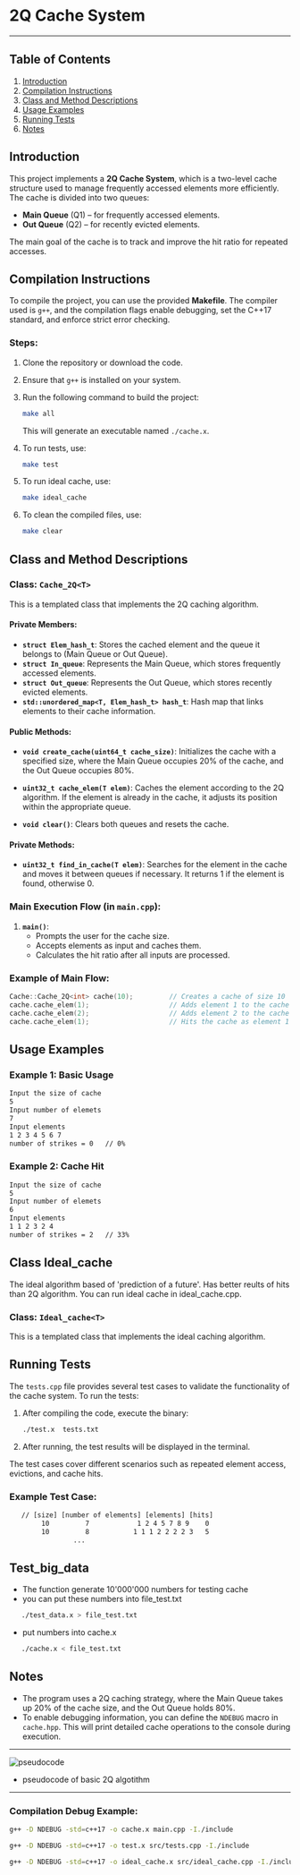 # 2Q Cache System 
---
## Table of Contents
1. [Introduction](#introduction)
2. [Compilation Instructions](#compilation-instructions)
3. [Class and Method Descriptions](#class-and-method-descriptions)
4. [Usage Examples](#usage-examples)
5. [Running Tests](#running-tests)
6. [Notes](#notes)

## Introduction
This project implements a **2Q Cache System**, which is a two-level cache structure used to manage frequently accessed elements more efficiently. The cache is divided into two queues:
- **Main Queue** (Q1) – for frequently accessed elements.
- **Out Queue**  (Q2) – for recently evicted elements.

The main goal of the cache is to track and improve the hit ratio for repeated accesses.

## Compilation Instructions
To compile the project, you can use the provided **Makefile**. The compiler used is `g++`, and the compilation flags enable debugging, set the C++17 standard, and enforce strict error checking.

### Steps:
1. Clone the repository or download the code.
2. Ensure that `g++` is installed on your system.
3. Run the following command to build the project:
   ```bash
   make all
   ```
   This will generate an executable named `./cache.x`.

4. To run tests, use:
   ```bash
   make test
   ```
5. To run ideal cache, use:
   ```bash
   make ideal_cache
   ```

6. To clean the compiled files, use:
   ```bash
   make clear
   ```

## Class and Method Descriptions

### Class: `Cache_2Q<T>`
This is a templated class that implements the 2Q caching algorithm.

#### Private Members:
- **`struct Elem_hash_t`**: Stores the cached element and the queue it belongs to (Main Queue or Out Queue).
- **`struct In_queue`**: Represents the Main Queue, which stores frequently accessed elements.
- **`struct Out_queue`**: Represents the Out Queue, which stores recently evicted elements.
- **`std::unordered_map<T, Elem_hash_t> hash_t`**: Hash map that links elements to their cache information.
  
#### Public Methods:
- **`void create_cache(uint64_t cache_size)`**:
  Initializes the cache with a specified size, where the Main Queue occupies 20% of the cache, and the Out Queue occupies 80%.
  
- **`uint32_t cache_elem(T elem)`**:
  Caches the element according to the 2Q algorithm. If the element is already in the cache, it adjusts its position within the appropriate queue.

- **`void clear()`**:
  Clears both queues and resets the cache.

#### Private Methods:
- **`uint32_t find_in_cache(T elem)`**:
  Searches for the element in the cache and moves it between queues if necessary. It returns 1 if the element is found, otherwise 0.

### Main Execution Flow (in `main.cpp`):
1. **`main()`**:
   - Prompts the user for the cache size.
   - Accepts elements as input and caches them.
   - Calculates the hit ratio after all inputs are processed.
   
### Example of Main Flow:
```cpp
Cache::Cache_2Q<int> cache(10);         // Creates a cache of size 10
cache.cache_elem(1);                    // Adds element 1 to the cache
cache.cache_elem(2);                    // Adds element 2 to the cache
cache.cache_elem(1);                    // Hits the cache as element 1 is already cached
```

## Usage Examples

### Example 1: Basic Usage
```bash
Input the size of cache
5
Input number of elemets
7
Input elements
1 2 3 4 5 6 7
number of strikes = 0   // 0%
```

### Example 2: Cache Hit
```bash
Input the size of cache
5
Input number of elemets
6
Input elements
1 1 2 3 2 4
number of strikes = 2   // 33%
```

## Class Ideal_cache
   The ideal algorithm based of 'prediction of a future'. Has better reults of hits than 2Q algorithm.
   You can run ideal cache in ideal_cache.cpp.
### Class: `Ideal_cache<T>`
This is a templated class that implements the ideal caching algorithm.


## Running Tests
The `tests.cpp` file provides several test cases to validate the functionality of the cache system. To run the tests:
1. After compiling the code, execute the binary:
   ```bash
   ./test.x  tests.txt
   ```
2. After running, the test results will be displayed in the terminal.

The test cases cover different scenarios such as repeated element access, evictions, and cache hits.

### Example Test Case:
```txt    
   // [size] [number of elements] [elements] [hits]               
        10         7            1 2 4 5 7 8 9    0
        10         8           1 1 1 2 2 2 2 3   5
                ...
```
## Test_big_data
- The function generate 10'000'000 numbers for testing cache 
- you can put these numbers into file_test.txt
```bash
   ./test_data.x > file_test.txt
```
- put numbers into cache.x
```bash
   ./cache.x < file_test.txt
```

## Notes
- The program uses a 2Q caching strategy, where the Main Queue takes up 20% of the cache size, and the Out Queue holds 80%.
- To enable debugging information, you can define the `NDEBUG` macro in `cache.hpp`. This will print detailed cache operations to the console during execution.

---
![pseudocode](info/2Q.PDF.png)
- pseudocode of basic 2Q algotithm
---

  
### Compilation Debug Example:
```bash
g++ -D NDEBUG -std=c++17 -o cache.x main.cpp -I./include

g++ -D NDEBUG -std=c++17 -o test.x src/tests.cpp -I./include

g++ -D NDEBUG -std=c++17 -o ideal_cache.x src/ideal_cache.cpp -I./include

```
